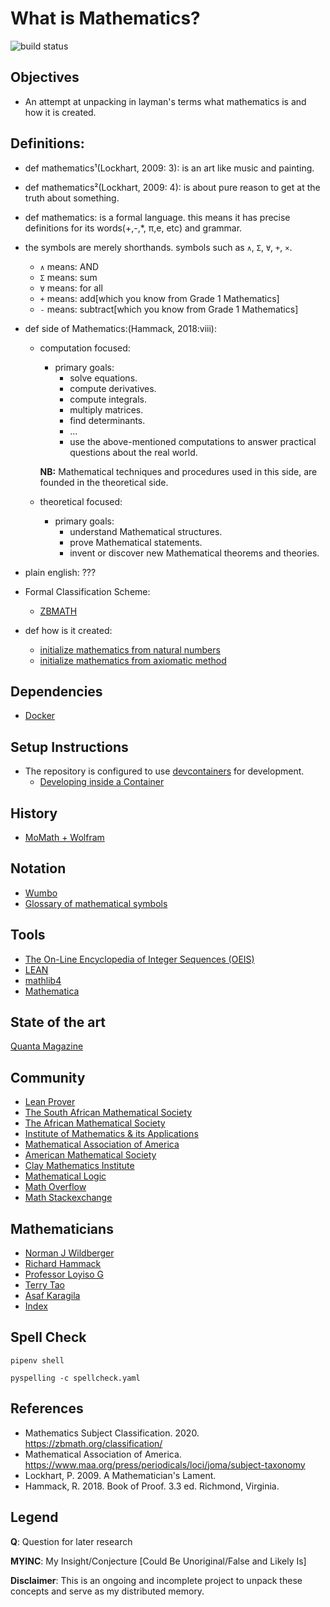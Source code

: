 # What is Mathematics?
![build status](https://github.com/praisetompane/mathematics/actions/workflows/mathematics.yaml/badge.svg) <br>

## Objectives
- An attempt at unpacking in layman's terms what mathematics is and how it is created.

## Definitions:

- def mathematics¹(Lockhart, 2009: 3): is an art like music and painting.

- def mathematics²(Lockhart, 2009: 4): is about pure reason to get at the truth about something.

- def mathematics: is a formal language. this means it has precise definitions for its words(+,-,\*, π,e, etc) and grammar.
- the symbols are merely shorthands.
     symbols such as `∧`, `Σ`, `∀`, `+`, `×`.
     - `∧` means: AND
     - `Σ` means: sum
     - `∀` means: for all
     - `+` means: add[which you know from Grade 1 Mathematics]
     - `-` means: subtract[which you know from Grade 1 Mathematics]

- def side of Mathematics:(Hammack, 2018:viii):
     - computation focused:
          - primary goals:
               - solve equations.
               - compute derivatives.
               - compute integrals.
               - multiply matrices.
               - find determinants.
               - ...
               - use the above-mentioned computations to answer practical questions about the real world.

          **NB:** Mathematical techniques and procedures used in this side, are founded in the theoretical side.
     - theoretical focused:
          - primary goals:
               - understand Mathematical structures.
               - prove Mathematical statements.
               - invent or discover new Mathematical theorems and theories.

- plain english: ???

- Formal Classification Scheme:
     - [ZBMATH](https://zbmath.org/classification/)

- def how is it created:
     - [initialize mathematics from natural numbers](03_mathematical_logic_and_foundations/foundations_numbers_method.txt)
     - [initialize mathematics from axiomatic method](03_mathematical_logic_and_foundations/foundations_axiomatic_method.txt)

## Dependencies
- [Docker](https://docs.docker.com/get-started/)

## Setup Instructions
- The repository is configured to use [devcontainers](https://containers.dev) for development.
    - [Developing inside a Container](https://code.visualstudio.com/docs/devcontainers/containers)

## History
- [MoMath + Wolfram](https://history-of-mathematics.org/)

## Notation
- [Wumbo](https://wumbo.net/symbols/)
- [Glossary of mathematical symbols](https://en.wikipedia.org/wiki/Glossary_of_mathematical_symbols)

## Tools
- [The On-Line Encyclopedia of Integer Sequences (OEIS)](https://oeis.org)
- [LEAN](https://github.com/leanprover)
- [mathlib4](https://github.com/leanprover-community/mathlib4)
- [Mathematica](https://www.wolfram.com/mathematica/)

## State of the art
[Quanta Magazine](https://www.quantamagazine.org/mathematics/)

## Community
- [Lean Prover](https://leanprover.zulipchat.com/)
- [The South African Mathematical Society](http://www.sams.ac.za)
- [The African Mathematical Society](https://aims.ac.za)
- [Institute of Mathematics & its Applications](https://ima.org.uk)
- [Mathematical Association of America](https://www.maa.org)
- [American Mathematical Society](https://www.ams.org/mr-database)
- [Clay Mathematics Institute](https://www.claymath.org/)
- [Mathematical Logic](https://mathematicallogic.com)
- [Math Overflow](https://mathoverflow.net/)
- [Math Stackexchange](https://math.stackexchange.com/)

## Mathematicians
- [Norman J Wildberger](https://njwildberger.com)
- [Richard Hammack](https://richardhammack.github.io/index.html)
- [Professor Loyiso G](https://www.youtube.com/watch?v=Fwstey-ryP4&list=LL&index=1&t=225s)
- [Terry Tao](https://terrytao.wordpress.com/)
- [Asaf Karagila](https://karagila.org)
- [Index](https://www.math.columbia.edu/~woit/wordpress/)


## Spell Check
```shell
pipenv shell
```

```shell
pyspelling -c spellcheck.yaml
```

## References
- Mathematics Subject Classification. 2020. https://zbmath.org/classification/
- Mathematical Association of America. https://www.maa.org/press/periodicals/loci/joma/subject-taxonomy
- Lockhart, P. 2009. A Mathematician's Lament.
- Hammack, R. 2018. Book of Proof. 3.3 ed. Richmond, Virginia.

## Legend
**Q**: Question for later research

**MYINC**: My Insight/Conjecture [Could Be Unoriginal/False and Likely Is]

**Disclaimer**: This is an ongoing and incomplete project to unpack these concepts and serve as my distributed memory.